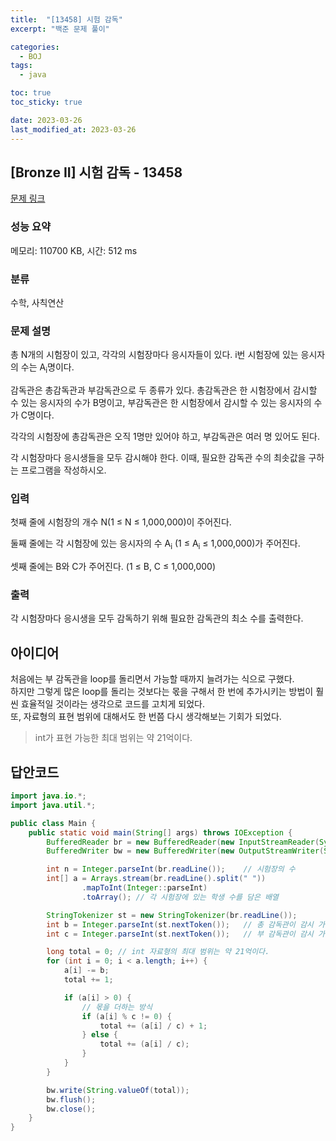 ```yaml
---
title:  "[13458] 시험 감독"
excerpt: "백준 문제 풀이"

categories:
  - BOJ
tags:
  - java

toc: true
toc_sticky: true

date: 2023-03-26
last_modified_at: 2023-03-26
---
```

## [Bronze II] 시험 감독 - 13458 

[문제 링크](https://www.acmicpc.net/problem/13458) 

### 성능 요약

메모리: 110700 KB, 시간: 512 ms

### 분류

수학, 사칙연산

### 문제 설명

<p>총 N개의 시험장이 있고, 각각의 시험장마다 응시자들이 있다. i번 시험장에 있는 응시자의 수는 A<sub>i</sub>명이다.</p>

<p>감독관은 총감독관과 부감독관으로 두 종류가 있다. 총감독관은 한 시험장에서 감시할 수 있는 응시자의 수가 B명이고, 부감독관은 한 시험장에서 감시할 수 있는 응시자의 수가 C명이다.</p>

<p>각각의 시험장에 총감독관은 오직 1명만 있어야 하고, 부감독관은 여러 명 있어도 된다.</p>

<p>각 시험장마다 응시생들을 모두 감시해야 한다. 이때, 필요한 감독관 수의 최솟값을 구하는 프로그램을 작성하시오.</p>

### 입력 

 <p>첫째 줄에 시험장의 개수 N(1 ≤ N ≤ 1,000,000)이 주어진다.</p>

<p>둘째 줄에는 각 시험장에 있는 응시자의 수 A<sub>i</sub> (1 ≤ A<sub>i</sub> ≤ 1,000,000)가 주어진다.</p>

<p>셋째 줄에는 B와 C가 주어진다. (1 ≤ B, C ≤ 1,000,000)</p>

### 출력 

 <p>각 시험장마다 응시생을 모두 감독하기 위해 필요한 감독관의 최소 수를 출력한다.</p>

## 아이디어
처음에는 부 감독관을 loop를 돌리면서 가능할 때까지 늘려가는 식으로 구했다.  
하지만 그렇게 많은 loop를 돌리는 것보다는 몫을 구해서 한 번에 추가시키는 방법이 훨씬 효율적일 것이라는 생각으로 코드를 고치게 되었다.  
또, 자료형의 표현 범위에 대해서도 한 번쯤 다시 생각해보는 기회가 되었다.  

> int가 표현 가능한 최대 범위는 약 21억이다.  


## 답안코드
```java
import java.io.*;
import java.util.*;

public class Main {
    public static void main(String[] args) throws IOException {
        BufferedReader br = new BufferedReader(new InputStreamReader(System.in));
        BufferedWriter bw = new BufferedWriter(new OutputStreamWriter(System.out));

        int n = Integer.parseInt(br.readLine());    // 시험장의 수
        int[] a = Arrays.stream(br.readLine().split(" "))
                .mapToInt(Integer::parseInt)
                .toArray(); // 각 시험장에 있는 학생 수를 담은 배열

        StringTokenizer st = new StringTokenizer(br.readLine());
        int b = Integer.parseInt(st.nextToken());   // 총 감독관이 감시 가능한 학생 수
        int c = Integer.parseInt(st.nextToken());   // 부 감독관이 감시 가능한 학생 수

        long total = 0; // int 자료형의 최대 범위는 약 21억이다.
        for (int i = 0; i < a.length; i++) {
            a[i] -= b;
            total += 1;

            if (a[i] > 0) {
                // 몫을 더하는 방식
                if (a[i] % c != 0) {
                    total += (a[i] / c) + 1;
                } else {
                    total += (a[i] / c);
                }
            }
        }

        bw.write(String.valueOf(total));
        bw.flush();
        bw.close();
    }
}
```
